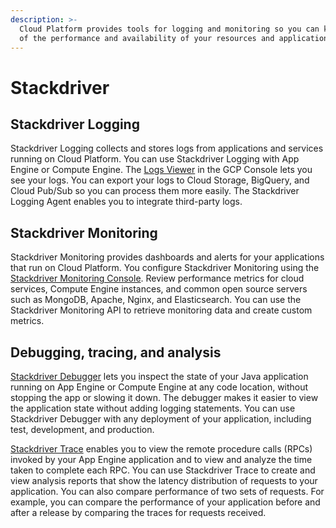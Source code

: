 ```yaml
---
description: >-
  Cloud Platform provides tools for logging and monitoring so you can keep track
  of the performance and availability of your resources and applications.
---
```


# Stackdriver

## Stackdriver Logging

Stackdriver Logging collects and stores logs from applications and services running on Cloud Platform. You can use Stackdriver Logging with App Engine or Compute Engine. The [Logs Viewer](https://cloud.google.com/logging/docs/view/logs_viewer) in the GCP Console lets you see your logs. You can export your logs to Cloud Storage, BigQuery, and Cloud Pub/Sub so you can process them more easily. The Stackdriver Logging Agent enables you to integrate third-party logs.

## Stackdriver Monitoring

Stackdriver Monitoring provides dashboards and alerts for your applications that run on Cloud Platform. You configure Stackdriver Monitoring using the [Stackdriver Monitoring Console](https://app.google.stackdriver.com/). Review performance metrics for cloud services, Compute Engine instances, and common open source servers such as MongoDB, Apache, Nginx, and Elasticsearch. You can use the Stackdriver Monitoring API to retrieve monitoring data and create custom metrics.

## Debugging, tracing, and analysis

[Stackdriver Debugger](https://cloud.google.com/debugger/) lets you inspect the state of your Java application running on App Engine or Compute Engine at any code location, without stopping the app or slowing it down. The debugger makes it easier to view the application state without adding logging statements. You can use Stackdriver Debugger with any deployment of your application, including test, development, and production.

[Stackdriver Trace](https://cloud.google.com/trace/) enables you to view the remote procedure calls \(RPCs\) invoked by your App Engine application and to view and analyze the time taken to complete each RPC. You can use Stackdriver Trace to create and view analysis reports that show the latency distribution of requests to your application. You can also compare performance of two sets of requests. For example, you can compare the performance of your application before and after a release by comparing the traces for requests received.

